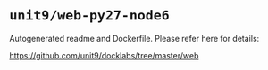 # `unit9/web-py27-node6`

Autogenerated readme and Dockerfile. Please refer here for details:

<https://github.com/unit9/docklabs/tree/master/web>
